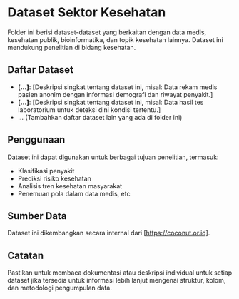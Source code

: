 # Dataset Sektor Kesehatan

Folder ini berisi dataset-dataset yang berkaitan dengan data medis, kesehatan publik, bioinformatika, dan topik kesehatan lainnya. Dataset ini mendukung penelitian di bidang kesehatan.

## Daftar Dataset

* **[...]**: [Deskripsi singkat tentang dataset ini, misal: Data rekam medis pasien anonim dengan informasi demografi dan riwayat penyakit.]
* **[...]**: [Deskripsi singkat tentang dataset ini, misal: Data hasil tes laboratorium untuk deteksi dini kondisi tertentu.]
* ... (Tambahkan daftar dataset lain yang ada di folder ini)

## Penggunaan

Dataset ini dapat digunakan untuk berbagai tujuan penelitian, termasuk:
* Klasifikasi penyakit
* Prediksi risiko kesehatan
* Analisis tren kesehatan masyarakat
* Penemuan pola dalam data medis, etc

## Sumber Data

Dataset ini dikembangkan secara internal dari [https://coconut.or.id].

## Catatan

Pastikan untuk membaca dokumentasi atau deskripsi individual untuk setiap dataset jika tersedia untuk informasi lebih lanjut mengenai struktur, kolom, dan metodologi pengumpulan data.
